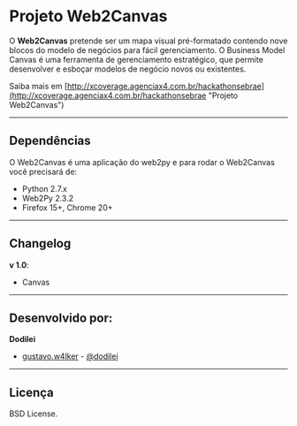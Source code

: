 Projeto Web2Canvas
=====================

O **Web2Canvas** pretende ser um mapa visual pré-formatado contendo nove blocos do modelo de negócios para fácil gerenciamento.
O Business Model Canvas é uma ferramenta de gerenciamento estratégico, que permite desenvolver e esboçar modelos de negócio novos ou existentes.

Saiba mais em [http://xcoverage.agenciax4.com.br/hackathonsebrae](http://xcoverage.agenciax4.com.br/hackathonsebrae "Projeto Web2Canvas")

---------------------------------------

Dependências
--------------

O Web2Canvas é uma aplicação do web2py e para rodar o Web2Canvas você precisará de:

- Python 2.7.x
- Web2Py 2.3.2
- Firefox 15+, Chrome 20+

---------------------------------------

Changelog
-----------

**v 1.0**:

- Canvas

---------------------------------------

Desenvolvido por:
-------

**Dodilei**

+ [gustavo.w4lker](http://www.facebook.com/gustavo.w4lker/ "Facebook") - [@dodilei](http://twitter.com/dodilei "Twitter")

---------------------------------------

Licença
---------------------

BSD License.
